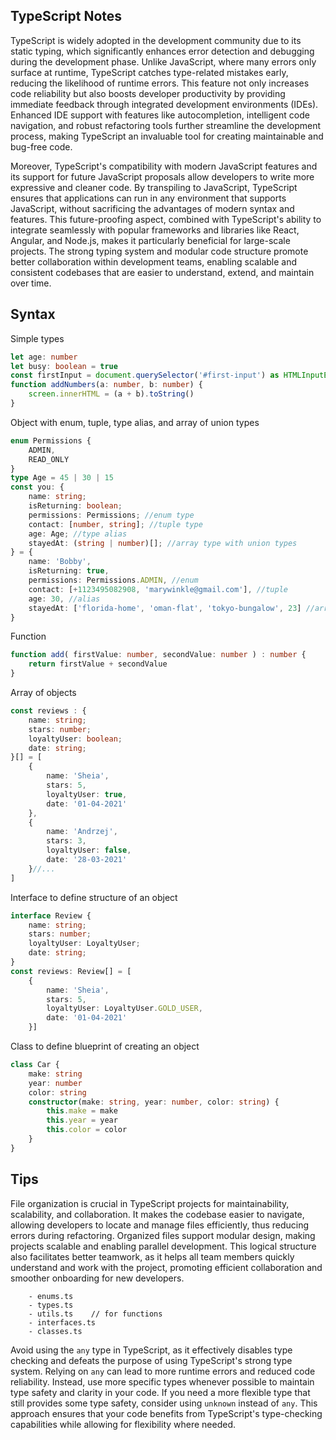 ## TypeScript Notes

TypeScript is widely adopted in the development community due to its static typing, which significantly enhances error detection and debugging during the development phase. Unlike JavaScript, where many errors only surface at runtime, TypeScript catches type-related mistakes early, reducing the likelihood of runtime errors. This feature not only increases code reliability but also boosts developer productivity by providing immediate feedback through integrated development environments (IDEs). Enhanced IDE support with features like autocompletion, intelligent code navigation, and robust refactoring tools further streamline the development process, making TypeScript an invaluable tool for creating maintainable and bug-free code.

Moreover, TypeScript's compatibility with modern JavaScript features and its support for future JavaScript proposals allow developers to write more expressive and cleaner code. By transpiling to JavaScript, TypeScript ensures that applications can run in any environment that supports JavaScript, without sacrificing the advantages of modern syntax and features. This future-proofing aspect, combined with TypeScript's ability to integrate seamlessly with popular frameworks and libraries like React, Angular, and Node.js, makes it particularly beneficial for large-scale projects. The strong typing system and modular code structure promote better collaboration within development teams, enabling scalable and consistent codebases that are easier to understand, extend, and maintain over time.

## Syntax

Simple types

```typescript
let age: number
let busy: boolean = true
const firstInput = document.querySelector('#first-input') as HTMLInputElement
function addNumbers(a: number, b: number) {
    screen.innerHTML = (a + b).toString()
}
```

Object with enum, tuple, type alias, and array of union types
```typescript
enum Permissions {
    ADMIN,
    READ_ONLY
}
type Age = 45 | 30 | 15
const you: {
    name: string;
    isReturning: boolean;
	permissions: Permissions; //enum type
	contact: [number, string]; //tuple type
    age: Age; //type alias
    stayedAt: (string | number)[]; //array type with union types
} = {
    name: 'Bobby',
    isReturning: true,
	permissions: Permissions.ADMIN, //enum
	contact: [+1123495082908, 'marywinkle@gmail.com'], //tuple
    age: 30, //alias
    stayedAt: ['florida-home', 'oman-flat', 'tokyo-bungalow', 23] //array
}
```


Function
```typescript
function add( firstValue: number, secondValue: number ) : number {
    return firstValue + secondValue
}
```


Array of objects
```typescript
const reviews : {
    name: string;
    stars: number;
    loyaltyUser: boolean;
    date: string;
}[] = [
    {
        name: 'Sheia',
        stars: 5,
        loyaltyUser: true,
        date: '01-04-2021'
    },
    {
        name: 'Andrzej',
        stars: 3,
        loyaltyUser: false,
        date: '28-03-2021'
    }//...
]
```

Interface to define structure of an object
```typescript
interface Review {
    name: string;
    stars: number;
    loyaltyUser: LoyaltyUser;
    date: string;
}
const reviews: Review[] = [
    {
        name: 'Sheia',
        stars: 5,
        loyaltyUser: LoyaltyUser.GOLD_USER,
        date: '01-04-2021'
    }]
```

Class to define blueprint of creating an object
```typescript
class Car {
    make: string
    year: number
    color: string
    constructor(make: string, year: number, color: string) {
        this.make = make
        this.year = year
        this.color = color
    }
}
```


## Tips
File organization is crucial in TypeScript projects for maintainability, scalability, and collaboration. It makes the codebase easier to navigate, allowing developers to locate and manage files efficiently, thus reducing errors during refactoring. Organized files support modular design, making projects scalable and enabling parallel development. This logical structure also facilitates better teamwork, as it helps all team members quickly understand and work with the project, promoting efficient collaboration and smoother onboarding for new developers.
```
	- enums.ts
	- types.ts
	- utils.ts    // for functions
	- interfaces.ts
	- classes.ts
```

Avoid using the `any` type in TypeScript, as it effectively disables type checking and defeats the purpose of using TypeScript's strong type system. Relying on `any` can lead to more runtime errors and reduced code reliability. Instead, use more specific types whenever possible to maintain type safety and clarity in your code. If you need a more flexible type that still provides some type safety, consider using `unknown` instead of `any`. This approach ensures that your code benefits from TypeScript's type-checking capabilities while allowing for flexibility where needed.